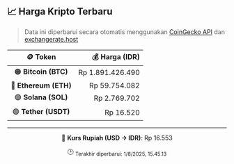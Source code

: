 

<!-- HARGA_KRIPTO -->
## 📈 Harga Kripto Terbaru

> Data ini diperbarui secara otomatis menggunakan [CoinGecko API](https://www.coingecko.com/) dan [exchangerate.host](https://exchangerate.host/)

<div align="center">

| 🪙 Token | 💰 Harga (IDR) |
|:------:|---------------:|
| 🟠 **Bitcoin (BTC)**   | Rp 1.891.426.490 |
| 🔵 **Ethereum (ETH)**  | Rp 59.754.082 |
| 🟣 **Solana (SOL)**    | Rp 2.769.702 |
| 🟢 **Tether (USDT)**   | Rp 16.520 |

---

💱 **Kurs Rupiah (USD → IDR)**: Rp 16.553

🕒 <sub>Terakhir diperbarui: 1/8/2025, 15.45.13</sub>

</div>
<!-- /HARGA_KRIPTO -->
